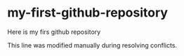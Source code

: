 # my-first-github-repository
Here is my firs github repository

This line was modified manually during resolving conflicts.
